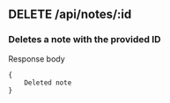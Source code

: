 
## DELETE /api/notes/:id
### Deletes a note with the provided ID

Response body
```
{
    Deleted note
}
```
